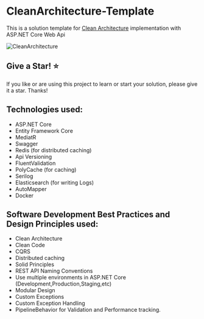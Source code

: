 # CleanArchitecture-Template
This is a solution template for [Clean Architecture](https://blog.cleancoder.com/uncle-bob/2012/08/13/the-clean-architecture.html) implementation with ASP.NET Core Web Api

![CleanArchitecture](https://user-images.githubusercontent.com/42376112/110762993-a61b1580-8266-11eb-9ac1-438072319971.jpg)

## Give a Star! ⭐
If you like or are using this project to learn or start your solution, please give it a star. Thanks!

## Technologies used:

* ASP.NET Core
* Entity Framework Core
* MediatR
* Swagger
* Redis (for distributed caching)
* Api Versioning
* FluentValidation
* PolyCache (for caching)
* Serilog
* Elasticsearch (for writing Logs)
* AutoMapper
* Docker

## Software Development Best Practices and Design Principles used:

* Clean Architecture
* Clean Code
* CQRS
* Distributed caching
* Solid Principles
* REST API Naming Conventions
* Use multiple environments in ASP.NET Core (Development,Production,Staging,etc)
* Modular Design
* Custom Exceptions
* Custom Exception Handling
* PipelineBehavior for Validation and Performance tracking.

